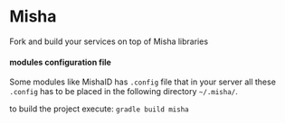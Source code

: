 # Misha

Fork and build your services on top of Misha libraries

#### modules configuration file
Some modules like MishaID has `.config` file that in your server all these `.config` has to be placed in the following directory
```~/.misha/```.

to build the project execute:
`gradle build misha`


